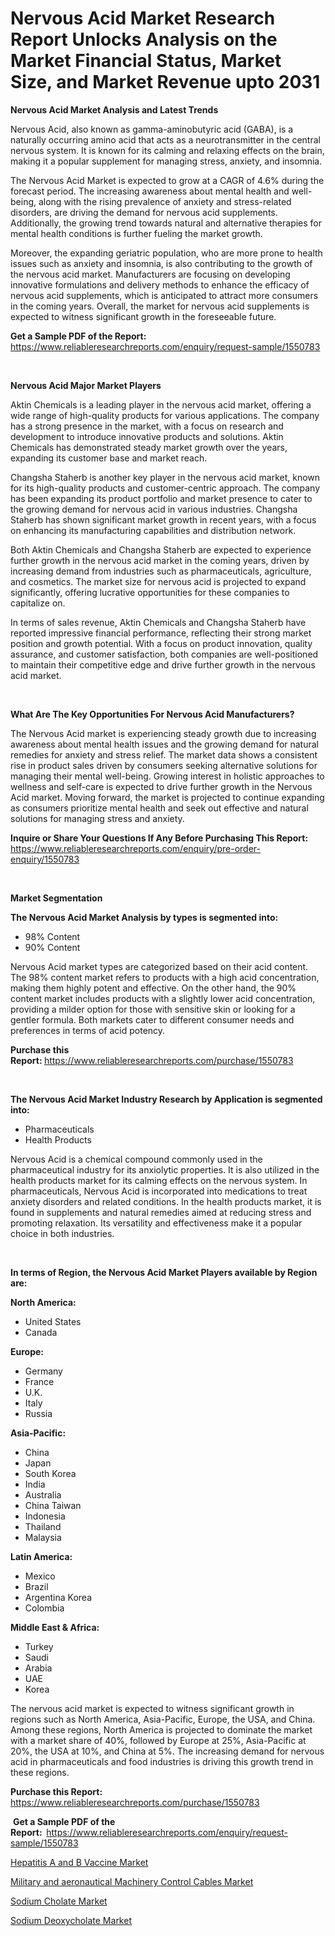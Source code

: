 <p><h1>Nervous Acid Market Research Report Unlocks Analysis on the Market Financial Status, Market Size, and Market Revenue upto 2031</h1></p><p><strong>Nervous Acid Market Analysis and Latest Trends</strong></p>
<p><p>Nervous Acid, also known as gamma-aminobutyric acid (GABA), is a naturally occurring amino acid that acts as a neurotransmitter in the central nervous system. It is known for its calming and relaxing effects on the brain, making it a popular supplement for managing stress, anxiety, and insomnia.</p><p>The Nervous Acid Market is expected to grow at a CAGR of 4.6% during the forecast period. The increasing awareness about mental health and well-being, along with the rising prevalence of anxiety and stress-related disorders, are driving the demand for nervous acid supplements. Additionally, the growing trend towards natural and alternative therapies for mental health conditions is further fueling the market growth.</p><p>Moreover, the expanding geriatric population, who are more prone to health issues such as anxiety and insomnia, is also contributing to the growth of the nervous acid market. Manufacturers are focusing on developing innovative formulations and delivery methods to enhance the efficacy of nervous acid supplements, which is anticipated to attract more consumers in the coming years. Overall, the market for nervous acid supplements is expected to witness significant growth in the foreseeable future.</p></p>
<p><strong>Get a Sample PDF of the Report:&nbsp;</strong> <a href="https://www.reliableresearchreports.com/enquiry/request-sample/1550783">https://www.reliableresearchreports.com/enquiry/request-sample/1550783</a></p>
<p>&nbsp;</p>
<p><strong>Nervous Acid Major Market Players</strong></p>
<p><p>Aktin Chemicals is a leading player in the nervous acid market, offering a wide range of high-quality products for various applications. The company has a strong presence in the market, with a focus on research and development to introduce innovative products and solutions. Aktin Chemicals has demonstrated steady market growth over the years, expanding its customer base and market reach.</p><p>Changsha Staherb is another key player in the nervous acid market, known for its high-quality products and customer-centric approach. The company has been expanding its product portfolio and market presence to cater to the growing demand for nervous acid in various industries. Changsha Staherb has shown significant market growth in recent years, with a focus on enhancing its manufacturing capabilities and distribution network.</p><p>Both Aktin Chemicals and Changsha Staherb are expected to experience further growth in the nervous acid market in the coming years, driven by increasing demand from industries such as pharmaceuticals, agriculture, and cosmetics. The market size for nervous acid is projected to expand significantly, offering lucrative opportunities for these companies to capitalize on.</p><p>In terms of sales revenue, Aktin Chemicals and Changsha Staherb have reported impressive financial performance, reflecting their strong market position and growth potential. With a focus on product innovation, quality assurance, and customer satisfaction, both companies are well-positioned to maintain their competitive edge and drive further growth in the nervous acid market.</p></p>
<p>&nbsp;</p>
<p><strong>What Are The Key Opportunities For Nervous Acid Manufacturers?</strong></p>
<p><p>The Nervous Acid market is experiencing steady growth due to increasing awareness about mental health issues and the growing demand for natural remedies for anxiety and stress relief. The market data shows a consistent rise in product sales driven by consumers seeking alternative solutions for managing their mental well-being. Growing interest in holistic approaches to wellness and self-care is expected to drive further growth in the Nervous Acid market. Moving forward, the market is projected to continue expanding as consumers prioritize mental health and seek out effective and natural solutions for managing stress and anxiety.</p></p>
<p><strong>Inquire or Share Your Questions If Any Before Purchasing This Report:</strong> <a href="https://www.reliableresearchreports.com/enquiry/pre-order-enquiry/1550783">https://www.reliableresearchreports.com/enquiry/pre-order-enquiry/1550783</a></p>
<p>&nbsp;</p>
<p><strong>Market Segmentation</strong></p>
<p><strong>The Nervous Acid Market Analysis by types is segmented into:</strong></p>
<p><ul><li>98% Content</li><li>90% Content</li></ul></p>
<p><p>Nervous Acid market types are categorized based on their acid content. The 98% content market refers to products with a high acid concentration, making them highly potent and effective. On the other hand, the 90% content market includes products with a slightly lower acid concentration, providing a milder option for those with sensitive skin or looking for a gentler formula. Both markets cater to different consumer needs and preferences in terms of acid potency.</p></p>
<p><strong>Purchase this Report:&nbsp;</strong><a href="https://www.reliableresearchreports.com/purchase/1550783">https://www.reliableresearchreports.com/purchase/1550783</a></p>
<p>&nbsp;</p>
<p><strong>The Nervous Acid Market Industry Research by Application is segmented into:</strong></p>
<p><ul><li>Pharmaceuticals</li><li>Health Products</li></ul></p>
<p><p>Nervous Acid is a chemical compound commonly used in the pharmaceutical industry for its anxiolytic properties. It is also utilized in the health products market for its calming effects on the nervous system. In pharmaceuticals, Nervous Acid is incorporated into medications to treat anxiety disorders and related conditions. In the health products market, it is found in supplements and natural remedies aimed at reducing stress and promoting relaxation. Its versatility and effectiveness make it a popular choice in both industries.</p></p>
<p>&nbsp;</p>
<p><strong>In terms of Region, the Nervous Acid Market Players available by Region are:</strong></p>
<p>
    <p> <strong> North America: </strong>
        <ul>
            <li>United States</li>
            <li>Canada</li>
        </ul>
        </p> 
    <p> <strong> Europe: </strong>
        <ul>
            <li>Germany</li>
            <li>France</li>
            <li>U.K.</li>
            <li>Italy</li>
            <li>Russia</li>
        </ul>
        </p> 
    <p> <strong> Asia-Pacific: </strong>
        <ul>
            <li>China</li>
            <li>Japan</li>
            <li>South Korea</li>
            <li>India</li>
            <li>Australia</li>
            <li>China Taiwan</li>
            <li>Indonesia</li>
            <li>Thailand</li>
            <li>Malaysia</li>
        </ul>
        </p> 
    <p> <strong> Latin America: </strong>
        <ul>
            <li>Mexico</li>
            <li>Brazil</li>
            <li>Argentina Korea</li>
            <li>Colombia</li>
        </ul>
        </p> 
    <p> <strong> Middle East & Africa: </strong>
        <ul>
            <li>Turkey</li>
            <li>Saudi</li>
            <li>Arabia</li>
            <li>UAE</li>
            <li>Korea</li>
        </ul>
    </p>
    </p>
<p><p>The nervous acid market is expected to witness significant growth in regions such as North America, Asia-Pacific, Europe, the USA, and China. Among these regions, North America is projected to dominate the market with a market share of 40%, followed by Europe at 25%, Asia-Pacific at 20%, the USA at 10%, and China at 5%. The increasing demand for nervous acid in pharmaceuticals and food industries is driving this growth trend in these regions.</p></p>
<p><strong>Purchase this Report: </strong><a href="https://www.reliableresearchreports.com/purchase/1550783">https://www.reliableresearchreports.com/purchase/1550783</a></p>
<p>&nbsp;<strong>Get a Sample PDF of the Report:&nbsp;&nbsp;</strong><a href="https://www.reliableresearchreports.com/enquiry/request-sample/1550783">https://www.reliableresearchreports.com/enquiry/request-sample/1550783</a></p>
<p><strong></strong></p>
<p><p><a href="https://adventurous-uranium-ef9.notion.site/Hepatitis-A-and-B-Vaccine-Market-Size-Furnishes-Valuable-Information-Encompassing-Market-Share-Mark-f13e90fd9c304ac2ba5290a817059a17">Hepatitis A and B Vaccine Market</a></p><p><a href="https://view.publitas.com/reportprime-1/military-and-aeronautical-machinery-control-cables-market-research-report-unlocks-analysis-on-the-market-financial-status-market-size-and-market-revenue-upto-2030/">Military and aeronautical Machinery Control Cables Market</a></p><p><a href="https://github.com/eeaveuhhh/Market-Research-Report-List-1/blob/main/sodium-cholate-market.md">Sodium Cholate Market</a></p><p><a href="https://github.com/brentleyjimmiealvaradoz4l1rea/Market-Research-Report-List-1/blob/main/sodium-deoxycholate-market.md">Sodium Deoxycholate Market</a></p></p>